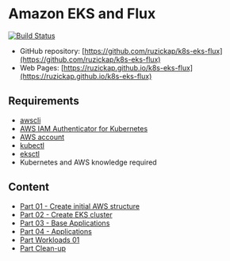 # Amazon EKS and Flux

[![Build Status](https://github.com/ruzickap/k8s-eks-flux/workflows/test-k8s-eks-flux/badge.svg)](https://github.com/ruzickap/k8s-eks-flux)

* GitHub repository: [https://github.com/ruzickap/k8s-eks-flux](https://github.com/ruzickap/k8s-eks-flux)
* Web Pages: [https://ruzickap.github.io/k8s-eks-flux](https://ruzickap.github.io/k8s-eks-flux)

## Requirements

* [awscli](https://aws.amazon.com/cli/)
* [AWS IAM Authenticator for Kubernetes](https://github.com/kubernetes-sigs/aws-iam-authenticator)
* [AWS account](https://aws.amazon.com/account/)
* [kubectl](https://kubernetes.io/docs/tasks/tools/install-kubectl/)
* [eksctl](https://eksctl.io/)
* Kubernetes and AWS knowledge required

## Content

* [Part 01 - Create initial AWS structure](part-01/README.md)
* [Part 02 - Create EKS cluster](part-02/README.md)
* [Part 03 - Base Applications](part-03/README.md)
* [Part 04 - Applications](part-04/README.md)
* [Part Workloads 01](part-workloads-01/README.md)
* [Part Clean-up](part-cleanup/README.md)
